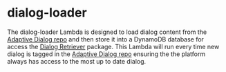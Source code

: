 # dialog-loader

The dialog-loader Lambda is designed to load dialog content from the [Adaptive Dialog repo](https://github.com/adaptiveteam/adaptive-dialog) and then store it into a DynamoDB database for access the [Dialog Retriever](https://github.com/adaptiveteam/dialog-retriever) package. This Lambda will run every time new dialog is tagged in the [Adaptive Dialog repo](https://github.com/adaptiveteam/adaptive-dialog) ensuring the the platform always has access to the most up to date dialog.
